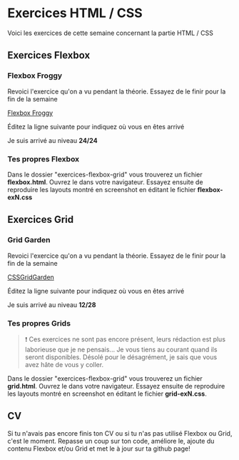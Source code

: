 # Exercices HTML / CSS

Voici les exercices de cette semaine concernant la partie HTML / CSS

## Exercices Flexbox

### Flexbox Froggy

Revoici l'exercice qu'on a vu pendant la théorie. Essayez de le finir pour la fin de la semaine

[Flexbox Froggy](https://flexboxfroggy.com/#fr)

Éditez la ligne suivante pour indiquez où vous en êtes arrivé

Je suis arrivé au niveau **24/24**

### Tes propres Flexbox

Dans le dossier "exercices-flexbox-grid" vous trouverez un fichier **flexbox.html**. Ouvrez le dans votre navigateur. Essayez ensuite de reproduire les layouts montré en screenshot en éditant le fichier **flexbox-exN.css**

## Exercices Grid

### Grid Garden

Revoici l'exercice qu'on a vu pendant la théorie. Essayez de le finir pour la fin de la semaine

[CSSGridGarden](https://cssgridgarden.com/#fr)

Éditez la ligne suivante pour indiquez où vous en êtes arrivé

Je suis arrivé au niveau **12/28**

### Tes propres Grids

> :exclamation: Ces exercices ne sont pas encore présent, leurs rédaction est plus laborieuse que je ne pensais... Je vous tiens au courant quand ils seront disponibles. Désolé pour le désagrément, je sais que vous avez hâte de vous y coller.

Dans le dossier "exercices-flexbox-grid" vous trouverez un fichier **grid.html**. Ouvrez le dans votre navigateur. Essayez ensuite de reproduire les layouts montré en screenshot en éditant le fichier **grid-exN.css**.

## CV

Si tu n'avais pas encore finis ton CV ou si tu n'as pas utilisé Flexbox ou Grid, c'est le moment. Repasse un coup sur ton code, améliore le, ajoute du contenu Flexbox et/ou Grid et met le à jour sur ta github page!